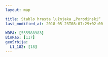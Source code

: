 ```yaml
---
layout: map

title: Stablo hrasta lužnjaka „Porodinski“
last_modified_at: 2018-05-23T08:07:29+02:00

WDPA: [555588983]
BioRaS: [117]
geoSrbija:
  L1_182: [18]
---
```

